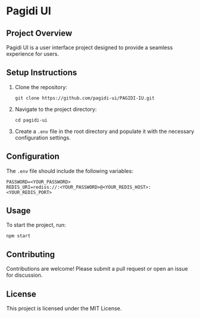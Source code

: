 # Pagidi UI

## Project Overview
Pagidi UI is a user interface project designed to provide a seamless experience for users. 

## Setup Instructions
1. Clone the repository:
   ```
   git clone https://github.com/pagidi-ui/PAGIDI-IU.git
   ```
2. Navigate to the project directory:
   ```
   cd pagidi-ui
   ```
3. Create a `.env` file in the root directory and populate it with the necessary configuration settings.

## Configuration
The `.env` file should include the following variables:
```
PASSWORD=<YOUR_PASSWORD>
REDIS_URI=rediss://:<YOUR_PASSWORD>@<YOUR_REDIS_HOST>:<YOUR_REDIS_PORT>
```

## Usage
To start the project, run:
```
npm start
```

## Contributing
Contributions are welcome! Please submit a pull request or open an issue for discussion. 

## License
This project is licensed under the MIT License.
